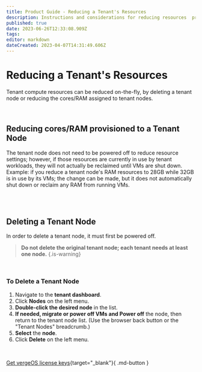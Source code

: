 ```yaml
---
title: Product Guide - Reducing a Tenant's Resources
description: Instructions and considerations for reducing resources  provisioned to a tenant
published: true
date: 2023-06-26T12:33:08.909Z
tags: 
editor: markdown
dateCreated: 2023-04-07T14:31:49.606Z
---
```


# Reducing a Tenant's Resources


Tenant compute resources can be reduced on-the-fly, by deleting a tenant node or reducing the cores/RAM assigned to tenant nodes.

<br>

## Reducing cores/RAM provisioned to a Tenant Node

The tenant node does not need to be powered off to reduce resource settings; however, if those resources are currently in use by tenant workloads, they will not actually be reclaimed until VMs are shut down. Example: if you reduce a tenant node's RAM resources to 28GB while 32GB is in use by its VMs; the change can be made, but it does not automatically shut down or reclaim any RAM from running VMs.

<br>
<br>


## Deleting a Tenant Node

In order to delete a tenant node, it must first be powered off. 

> **Do not delete the original tenant node; each tenant needs at least one node.** {.is-warning}

<br>


### To Delete a Tenant Node

1.  Navigate to the **tenant dashboard**.
2.  Click **Nodes** on the left menu.
3.  **Double-click the desired node** in the list.
4.  **If needed, migrate or power off VMs and Power off** the node, then return to the tenant node list. (Use the browser back button or the "Tenant Nodes" breadcrumb.)
5.  **Select** the **node**.
6.  Click **Delete** on the left menu.

<br>

[Get vergeOS license keys](https://www.verge.io/test-drive){target="_blank"}{ .md-button }